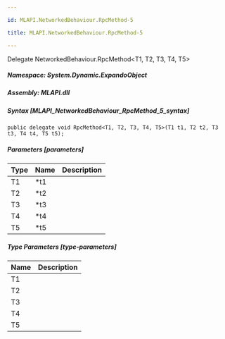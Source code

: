 ```yaml
---

id: MLAPI.NetworkedBehaviour.RpcMethod-5

title: MLAPI.NetworkedBehaviour.RpcMethod-5

---
```


Delegate NetworkedBehaviour.RpcMethod\<T1, T2, T3, T4, T5\>

<div class="markdown level0 summary" markdown="1">

</div>

<div class="markdown level0 conceptual" markdown="1">

</div>

##### **Namespace**: System.Dynamic.ExpandoObject

##### **Assembly**: MLAPI.dll

##### Syntax [MLAPI_NetworkedBehaviour_RpcMethod_5_syntax]

    public delegate void RpcMethod<T1, T2, T3, T4, T5>(T1 t1, T2 t2, T3 t3, T4 t4, T5 t5);

##### Parameters [parameters]

| Type                         | Name | Description |
|------------------------------|------|-------------|
| <span class="xref">T1</span> | \*t1 |             |
| <span class="xref">T2</span> | \*t2 |             |
| <span class="xref">T3</span> | \*t3 |             |
| <span class="xref">T4</span> | \*t4 |             |
| <span class="xref">T5</span> | \*t5 |             |

##### Type Parameters [type-parameters]

| Name                                  | Description |
|---------------------------------------|-------------|
| <span class="parametername">T1</span> |             |
| <span class="parametername">T2</span> |             |
| <span class="parametername">T3</span> |             |
| <span class="parametername">T4</span> |             |
| <span class="parametername">T5</span> |             |
